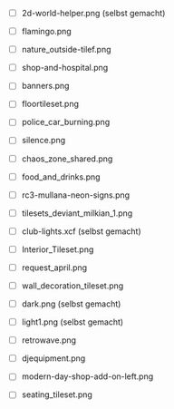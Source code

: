 - [ ] 2d-world-helper.png (selbst gemacht)
- [ ] flamingo.png
- [ ] nature_outside-tilef.png
- [ ] shop-and-hospital.png
- [ ] banners.png
- [ ] floortileset.png
- [ ] police_car_burning.png
- [ ] silence.png
- [ ] chaos_zone_shared.png
- [ ] food_and_drinks.png
- [ ] rc3-mullana-neon-signs.png
- [ ] tilesets_deviant_milkian_1.png
- [ ] club-lights.xcf (selbst gemacht)
- [ ] Interior_Tileset.png
- [ ] request_april.png
- [ ] wall_decoration_tileset.png
- [ ] dark.png (selbst gemacht)
- [ ] light1.png (selbst gemacht)
- [ ] retrowave.png
- [ ] djequipment.png
- [ ] modern-day-shop-add-on-left.png
- [ ] seating_tileset.png

